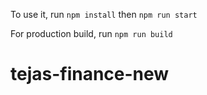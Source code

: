 
To use it, run `npm install` then `npm run start`

For production build, run `npm run build`
# tejas-finance-new
